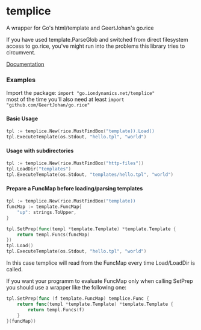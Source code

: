 # templice

A wrapper for Go's html/template and GeertJohan's go.rice  
  
If you have used template.ParseGlob and switched from direct filesystem access to go.rice, you've might run into the problems this library tries to circumvent.  
  
[Documentation](https://go.iondynamics.net/templice)

### Examples
Import the package: `import "go.iondynamics.net/templice"`  
most of the time you'll also need at least `import "github.com/GeertJohan/go.rice"`

#### Basic Usage
```go
tpl := templice.New(rice.MustFindBox("template)).Load()
tpl.ExecuteTemplate(os.Stdout, "hello.tpl", "world")
```

#### Usage with subdirectories
```go
tpl := templice.New(rice.MustFindBox("http-files"))
tpl.LoadDir("templates")
tpl.ExecuteTemplate(os.Stdout, "templates/hello.tpl", "world")
```

#### Prepare a FuncMap before loading/parsing templates
```go
tpl := templice.New(rice.MustFindBox("template))
funcMap := template.FuncMap{
	"up": strings.ToUpper,
}

tpl.SetPrep(func(templ *template.Template) *template.Template {
	return templ.Funcs(funcMap)
})
tpl.Load()
tpl.ExecuteTemplate(os.Stdout, "hello.tpl", "world")
```

In this case templice will read from the FuncMap every time Load/LoadDir is called.

If you want your programm to evaluate FuncMap only when calling SetPrep you should use a wrapper like the following one: 
```go
tpl.SetPrep(func (f template.FuncMap) templice.Func {
	return func(templ *template.Template) *template.Template {
		return templ.Funcs(f)
	}
}(funcMap))
```